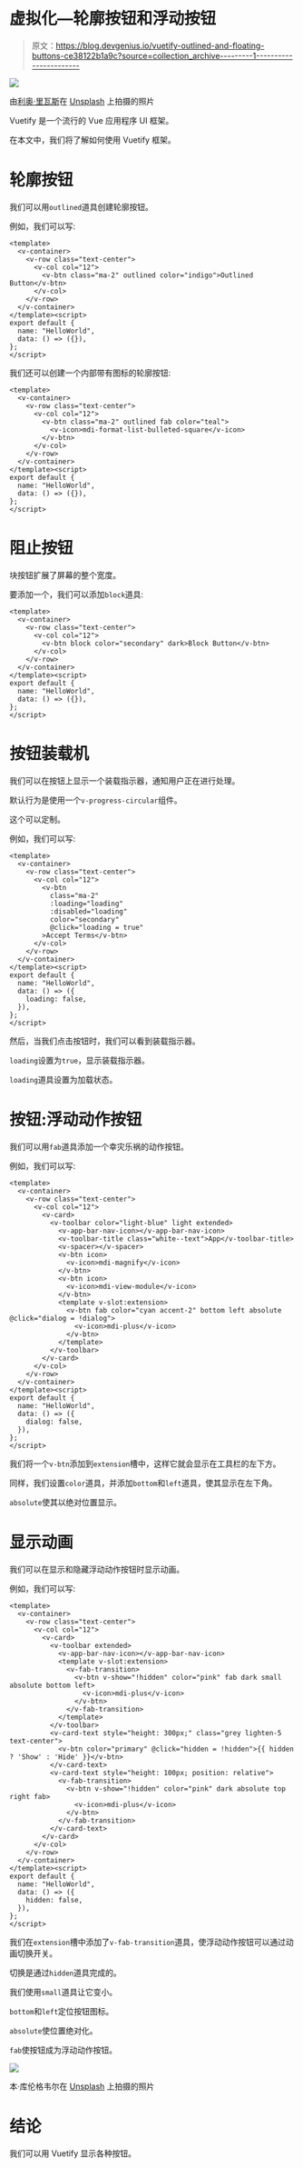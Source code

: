 # 虚拟化—轮廓按钮和浮动按钮

> 原文：<https://blog.devgenius.io/vuetify-outlined-and-floating-buttons-ce38122b1a9c?source=collection_archive---------1----------------------->

![](img/9068aec46d90525910f42a6a0b451871.png)

由[利奥·里瓦斯](https://unsplash.com/@leorivas?utm_source=medium&utm_medium=referral)在 [Unsplash](https://unsplash.com?utm_source=medium&utm_medium=referral) 上拍摄的照片

Vuetify 是一个流行的 Vue 应用程序 UI 框架。

在本文中，我们将了解如何使用 Vuetify 框架。

# 轮廓按钮

我们可以用`outlined`道具创建轮廓按钮。

例如，我们可以写:

```
<template>
  <v-container>
    <v-row class="text-center">
      <v-col col="12">
        <v-btn class="ma-2" outlined color="indigo">Outlined Button</v-btn>
      </v-col>
    </v-row>
  </v-container>
</template><script>
export default {
  name: "HelloWorld",
  data: () => ({}),
};
</script>
```

我们还可以创建一个内部带有图标的轮廓按钮:

```
<template>
  <v-container>
    <v-row class="text-center">
      <v-col col="12">
        <v-btn class="ma-2" outlined fab color="teal">
          <v-icon>mdi-format-list-bulleted-square</v-icon>
        </v-btn>
      </v-col>
    </v-row>
  </v-container>
</template><script>
export default {
  name: "HelloWorld",
  data: () => ({}),
};
</script>
```

# 阻止按钮

块按钮扩展了屏幕的整个宽度。

要添加一个，我们可以添加`block`道具:

```
<template>
  <v-container>
    <v-row class="text-center">
      <v-col col="12">
        <v-btn block color="secondary" dark>Block Button</v-btn>
      </v-col>
    </v-row>
  </v-container>
</template><script>
export default {
  name: "HelloWorld",
  data: () => ({}),
};
</script>
```

# 按钮装载机

我们可以在按钮上显示一个装载指示器，通知用户正在进行处理。

默认行为是使用一个`v-progress-circular`组件。

这个可以定制。

例如，我们可以写:

```
<template>
  <v-container>
    <v-row class="text-center">
      <v-col col="12">
        <v-btn
          class="ma-2"
          :loading="loading"
          :disabled="loading"
          color="secondary"
          @click="loading = true"
        >Accept Terms</v-btn>
      </v-col>
    </v-row>
  </v-container>
</template><script>
export default {
  name: "HelloWorld",
  data: () => ({
    loading: false,
  }),
};
</script>
```

然后，当我们点击按钮时，我们可以看到装载指示器。

`loading`设置为`true`，显示装载指示器。

`loading`道具设置为加载状态。

# 按钮:浮动动作按钮

我们可以用`fab`道具添加一个幸灾乐祸的动作按钮。

例如，我们可以写:

```
<template>
  <v-container>
    <v-row class="text-center">
      <v-col col="12">
        <v-card>
          <v-toolbar color="light-blue" light extended>
            <v-app-bar-nav-icon></v-app-bar-nav-icon>
            <v-toolbar-title class="white--text">App</v-toolbar-title>
            <v-spacer></v-spacer>
            <v-btn icon>
              <v-icon>mdi-magnify</v-icon>
            </v-btn>
            <v-btn icon>
              <v-icon>mdi-view-module</v-icon>
            </v-btn>
            <template v-slot:extension>
              <v-btn fab color="cyan accent-2" bottom left absolute @click="dialog = !dialog">
                <v-icon>mdi-plus</v-icon>
              </v-btn>
            </template>
          </v-toolbar>
        </v-card>
      </v-col>
    </v-row>
  </v-container>
</template><script>
export default {
  name: "HelloWorld",
  data: () => ({
    dialog: false,
  }),
};
</script>
```

我们将一个`v-btn`添加到`extension`槽中，这样它就会显示在工具栏的左下方。

同样，我们设置`color`道具，并添加`bottom`和`left`道具，使其显示在左下角。

`absolute`使其以绝对位置显示。

# 显示动画

我们可以在显示和隐藏浮动动作按钮时显示动画。

例如，我们可以写:

```
<template>
  <v-container>
    <v-row class="text-center">
      <v-col col="12">
        <v-card>
          <v-toolbar extended>
            <v-app-bar-nav-icon></v-app-bar-nav-icon>
            <template v-slot:extension>
              <v-fab-transition>
                <v-btn v-show="!hidden" color="pink" fab dark small absolute bottom left>
                  <v-icon>mdi-plus</v-icon>
                </v-btn>
              </v-fab-transition>
            </template>
          </v-toolbar>
          <v-card-text style="height: 300px;" class="grey lighten-5 text-center">
            <v-btn color="primary" @click="hidden = !hidden">{{ hidden ? 'Show' : 'Hide' }}</v-btn>
          </v-card-text>
          <v-card-text style="height: 100px; position: relative">
            <v-fab-transition>
              <v-btn v-show="!hidden" color="pink" dark absolute top right fab>
                <v-icon>mdi-plus</v-icon>
              </v-btn>
            </v-fab-transition>
          </v-card-text>
        </v-card>
      </v-col>
    </v-row>
  </v-container>
</template><script>
export default {
  name: "HelloWorld",
  data: () => ({
    hidden: false,
  }),
};
</script>
```

我们在`extension`槽中添加了`v-fab-transition`道具，使浮动动作按钮可以通过动画切换开关。

切换是通过`hidden`道具完成的。

我们使用`small`道具让它变小。

`bottom`和`left`定位按钮图标。

`absolute`使位置绝对化。

`fab`使按钮成为浮动动作按钮。

![](img/1182bebfb841c38044cf73f722690eb4.png)

本·库伦格韦尔在 [Unsplash](https://unsplash.com?utm_source=medium&utm_medium=referral) 上拍摄的照片

# 结论

我们可以用 Vuetify 显示各种按钮。